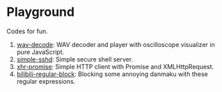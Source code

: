 Playground
==========

Codes for fun.

1. [wav-decode](wav-decode): WAV decoder and player with oscilloscope visualizer in pure JavaScript.
2. [simple-sshd](simple-sshd): Simple secure shell server.
3. [xhr-promise](xhr-promise): Simple HTTP client with Promise and XMLHttpRequest.
4. [bilibili-regular-block](bilibili-regular-block): Blocking some annoying danmaku with these regular expressions.